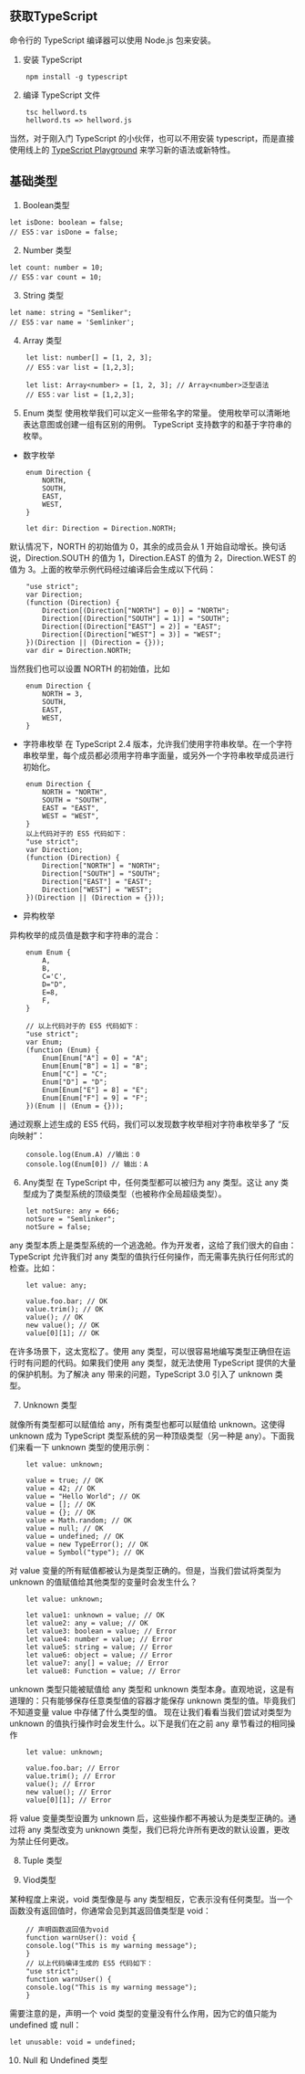 
 
## 获取TypeScript
命令行的 TypeScript 编译器可以使用 Node.js 包来安装。
1. 安装 TypeScript
```shell
    npm install -g typescript
```

2. 编译 TypeScript 文件
```shell
    tsc hellword.ts
    hellword.ts => hellword.js
```

当然，对于刚入门 TypeScript 的小伙伴，也可以不用安装 typescript，而是直接使用线上的 [TypeScript Playground](https://www.typescriptlang.org/play) 来学习新的语法或新特性。

## 基础类型

1. Boolean类型
```shell
let isDone: boolean = false;
// ES5：var isDone = false;
```

2. Number 类型
```shell
let count: number = 10;
// ES5：var count = 10;
```

3. String 类型
```shell
let name: string = "Semliker";
// ES5：var name = 'Semlinker';
```

4. Array 类型
```shell
    let list: number[] = [1, 2, 3];
    // ES5：var list = [1,2,3];

    let list: Array<number> = [1, 2, 3]; // Array<number>泛型语法
    // ES5：var list = [1,2,3];

```
5. Enum 类型
使用枚举我们可以定义一些带名字的常量。 使用枚举可以清晰地表达意图或创建一组有区别的用例。 TypeScript 支持数字的和基于字符串的枚举。
- 数字枚举
```shell
    enum Direction {
        NORTH,
        SOUTH,
        EAST,
        WEST,
    }

    let dir: Direction = Direction.NORTH;
```
默认情况下，NORTH 的初始值为 0，其余的成员会从 1 开始自动增长。换句话说，Direction.SOUTH 的值为 1，Direction.EAST 的值为 2，Direction.WEST 的值为 3。上面的枚举示例代码经过编译后会生成以下代码：

```shell
    "use strict";
    var Direction;
    (function (Direction) {
        Direction[(Direction["NORTH"] = 0)] = "NORTH";
        Direction[(Direction["SOUTH"] = 1)] = "SOUTH";
        Direction[(Direction["EAST"] = 2)] = "EAST";
        Direction[(Direction["WEST"] = 3)] = "WEST";
    })(Direction || (Direction = {}));
    var dir = Direction.NORTH;
```

当然我们也可以设置 NORTH 的初始值，比如
```shell
    enum Direction {
        NORTH = 3,
        SOUTH,
        EAST,
        WEST,
    }
```

- 字符串枚举
在 TypeScript 2.4 版本，允许我们使用字符串枚举。在一个字符串枚举里，每个成员都必须用字符串字面量，或另外一个字符串枚举成员进行初始化。

```shell
    enum Direction {
        NORTH = "NORTH",
        SOUTH = "SOUTH",
        EAST = "EAST",
        WEST = "WEST",
    }
    以上代码对于的 ES5 代码如下：
    "use strict";
    var Direction;
    (function (Direction) {
        Direction["NORTH"] = "NORTH";
        Direction["SOUTH"] = "SOUTH";
        Direction["EAST"] = "EAST";
        Direction["WEST"] = "WEST";
    })(Direction || (Direction = {}));
```

- 异构枚举

异构枚举的成员值是数字和字符串的混合：

```shell
    enum Enum {
        A,
        B,
        C='C',
        D="D",
        E=8,
        F,
    }

    // 以上代码对于的 ES5 代码如下：
    "use strict";
    var Enum;
    (function (Enum) {
        Enum[Enum["A"] = 0] = "A";
        Enum[Enum["B"] = 1] = "B";
        Enum["C"] = "C";
        Enum["D"] = "D";
        Enum[Enum["E"] = 8] = "E";
        Enum[Enum["F"] = 9] = "F";
    })(Enum || (Enum = {}));

```
通过观察上述生成的 ES5 代码，我们可以发现数字枚举相对字符串枚举多了 “反向映射”：

```shell
    console.log(Enum.A) //输出：0
    console.log(Enum[0]) // 输出：A
```

6. Any类型
在 TypeScript 中，任何类型都可以被归为 any 类型。这让 any 类型成为了类型系统的顶级类型（也被称作全局超级类型）。

```shell
    let notSure: any = 666;
    notSure = "Semlinker";
    notSure = false;
```

any 类型本质上是类型系统的一个逃逸舱。作为开发者，这给了我们很大的自由：TypeScript 允许我们对 any 类型的值执行任何操作，而无需事先执行任何形式的检查。比如：

```shell
    let value: any;

    value.foo.bar; // OK
    value.trim(); // OK
    value(); // OK
    new value(); // OK
    value[0][1]; // OK
```

在许多场景下，这太宽松了。使用 any 类型，可以很容易地编写类型正确但在运行时有问题的代码。如果我们使用 any 类型，就无法使用 TypeScript 提供的大量的保护机制。为了解决 any 带来的问题，TypeScript 3.0 引入了 unknown 类型。

7. Unknown 类型

就像所有类型都可以赋值给 any，所有类型也都可以赋值给 unknown。这使得 unknown 成为 TypeScript 类型系统的另一种顶级类型（另一种是 any）。下面我们来看一下 unknown 类型的使用示例：

```shell
    let value: unknown;

    value = true; // OK
    value = 42; // OK
    value = "Hello World"; // OK
    value = []; // OK
    value = {}; // OK
    value = Math.random; // OK
    value = null; // OK
    value = undefined; // OK
    value = new TypeError(); // OK
    value = Symbol("type"); // OK

```
对 value 变量的所有赋值都被认为是类型正确的。但是，当我们尝试将类型为 unknown 的值赋值给其他类型的变量时会发生什么？

```shell
    let value: unknown;

    let value1: unknown = value; // OK
    let value2: any = value; // OK
    let value3: boolean = value; // Error
    let value4: number = value; // Error
    let value5: string = value; // Error
    let value6: object = value; // Error
    let value7: any[] = value; // Error
    let value8: Function = value; // Error

```

unknown 类型只能被赋值给 any 类型和 unknown 类型本身。直观地说，这是有道理的：只有能够保存任意类型值的容器才能保存 unknown 类型的值。毕竟我们不知道变量 value 中存储了什么类型的值。
现在让我们看看当我们尝试对类型为 unknown 的值执行操作时会发生什么。以下是我们在之前 any 章节看过的相同操作

```shell
    let value: unknown;

    value.foo.bar; // Error
    value.trim(); // Error
    value(); // Error
    new value(); // Error
    value[0][1]; // Error

```
将 value 变量类型设置为 unknown 后，这些操作都不再被认为是类型正确的。通过将 any 类型改变为 unknown 类型，我们已将允许所有更改的默认设置，更改为禁止任何更改。

8. Tuple 类型

9. Viod类型

某种程度上来说，void 类型像是与 any 类型相反，它表示没有任何类型。当一个函数没有返回值时，你通常会见到其返回值类型是 void：
```shell
    // 声明函数返回值为void
    function warnUser(): void {
    console.log("This is my warning message");
    }
    // 以上代码编译生成的 ES5 代码如下：
    "use strict";
    function warnUser() {
    console.log("This is my warning message");
    }
```
需要注意的是，声明一个 void 类型的变量没有什么作用，因为它的值只能为 undefined 或 null：
```shell
let unusable: void = undefined;
```
10. Null 和 Undefined 类型









